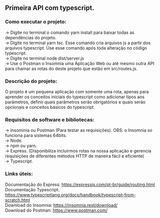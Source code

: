 ## Primeira API com typescript.    

### Como executar o projeto:  
-> Digite no terminal o comando yarn install para baixar todas as dependências do projeto.  
-> Digite no terminal yarn tsc. Esse comando cria arquivos js a partir dos arquivos 
typescript. Use esse comando após toda alteração no código typescript.    
-> Digite no terminal node dist/server.js  
-> Use o Postman o Insomnia uma Aplicação Web ou até mesmo outra API para chamar as rotas do deste projeto que estão em src/routes.js.  

### Descrição do projeto:
O projeto é um pequena aplicação com somente uma rota, apenas para aprender os conceitos 
iniciais do typescript como adicionar tipos aos parâmetros, definir quais parâmetros 
serão obrigatórios e quais serão opcionais e conceitos básicos do typescript.    

### Requisitos de software e bibliotecas:  
-> Insominia ou Postman (Para testar as requisições). OBS: o Insomnia so funciona para sistemas 64bits.  
-> Node.  
-> npm ou yarn.  
-> Express. (Disponibiliza incluirmos rotas na nossa aplicação e gerencia requisições de diferentes métodos HTTP de maneira fácil e eficiente)  
-> Typescript.  

### Links úteis:
Documentação do Express: https://expressjs.com/pt-br/guide/routing.html  
Documentação Typescript: https://www.typescriptlang.org/docs/handbook/typescript-from-scratch.html  
Download do Insomnia: https://insomnia.rest/download/  
Download do Postman: https://www.postman.com/  
